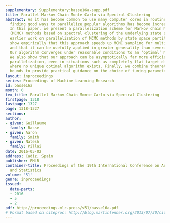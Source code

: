```yaml
---
supplementary: Supplementary:basse16a-supp.pdf
title: Parallel Markov Chain Monte Carlo via Spectral Clustering
abstract: As it has become common to use many computer cores in routine applications,
  finding good ways to parallelize popular algorithms has become increasingly important.
  In this paper, we present a parallelization scheme for Markov chain Monte Carlo
  (MCMC) methods based on spectral clustering of the underlying state space, generalizing
  earlier work on parallelization of MCMC methods by state space partitioning. We
  show empirically that this approach speeds up MCMC sampling for multimodal distributions
  and that it can be usefully applied in greater generality than several related algorithms.
  Our algorithm converges under reasonable conditions to an ‘optimal’ MCMC algorithm.
  We also show that our approach can be asymptotically far more efficient than naive
  parallelization, even in situations such as completely flat target distributions
  where no unique optimal algorithm exists. Finally, we combine theoretical and empirical
  bounds to provide practical guidance on the choice of tuning parameters.
layout: inproceedings
series: Proceedings of Machine Learning Research
id: basse16a
month: 0
tex_title: Parallel Markov Chain Monte Carlo via Spectral Clustering
firstpage: 1318
lastpage: 1327
page: 1318-1327
sections: 
author:
- given: Guillaume
  family: Basse
- given: Aaron
  family: Smith
- given: Natesh
  family: Pillai
date: 2016-05-02
address: Cadiz, Spain
publisher: PMLR
container-title: Proceedings of the 19th International Conference on Artificial Intelligence
  and Statistics
volume: '51'
genre: inproceedings
issued:
  date-parts:
  - 2016
  - 5
  - 2
pdf: http://proceedings.mlr.press/v51/basse16a.pdf
# Format based on citeproc: http://blog.martinfenner.org/2013/07/30/citeproc-yaml-for-bibliographies/
---
```


